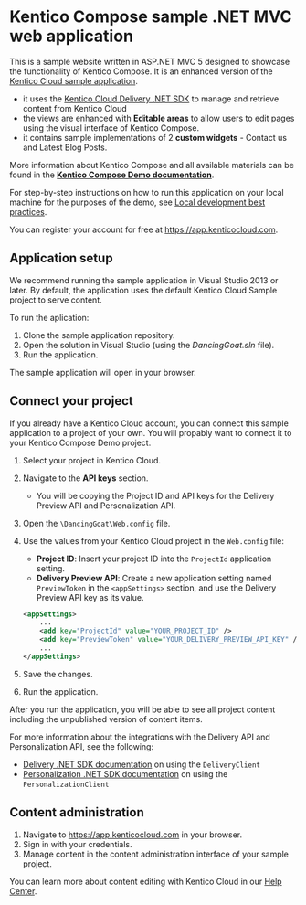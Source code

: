 # Kentico Compose sample .NET MVC web application

This is a sample website written in ASP.NET MVC 5 designed to showcase the functionality of Kentico Compose. It is an enhanced version of the [Kentico Cloud sample application](https://github.com/Kentico/cloud-sample-app-net). 

* it uses the [Kentico Cloud Delivery .NET SDK](https://github.com/Kentico/delivery-sdk-net) to manage and retrieve content from Kentico Cloud
* the views are enhanced with **Editable areas** to allow users to edit pages using the visual interface of Kentico Compose. 
* it contains sample implementations of 2 **custom widgets** - Contact us and Latest Blog Posts. 

More information about Kentico Compose and all available materials can be found in the **[Kentico Compose Demo documentation](https://docs.kentico.com/display/RES/Kentico+Compose+Demo)**. 

For step-by-step instructions on how to run this application on your local machine for the purposes of the demo, see [Local development best practices](https://docs.kentico.com/display/RES/Local+development+best+practices).  

You can register your account for free at <https://app.kenticocloud.com>.

## Application setup

We recommend running the sample application in Visual Studio 2013 or later. By default, the application uses the default Kentico Cloud Sample project to serve content.

To run the aplication:

1. Clone the sample application repository.
1. Open the solution in Visual Studio (using the _DancingGoat.sln_ file).
1. Run the application.

The sample application will open in your browser.

## Connect your project

If you already have a Kentico Cloud account, you can connect this sample application to a project of your own. You will propably want to connect it to your Kentico Compose Demo project.

1. Select your project in Kentico Cloud.
1. Navigate to the **API keys** section.

    * You will be copying the Project ID and API keys for the Delivery Preview API and Personalization API.

1. Open the `\DancingGoat\Web.config` file.
1. Use the values from your Kentico Cloud project in the `Web.config` file:

    * **Project ID**: Insert your project ID into the `ProjectId` application setting.
    * **Delivery Preview API**: Create a new application setting named `PreviewToken` in the `<appSettings>` section, and use the Delivery Preview API key as its value.

    ```xml
    <appSettings>
        ...
        <add key="ProjectId" value="YOUR_PROJECT_ID" />
        <add key="PreviewToken" value="YOUR_DELIVERY_PREVIEW_API_KEY" />
        ...
    </appSettings>
    ```

1. Save the changes.
1. Run the application.

After you run the application, you will be able to see all project content including the unpublished version of content items.

For more information about the integrations with the Delivery API and Personalization API, see the following:

* [Delivery .NET SDK documentation](https://github.com/Kentico/delivery-sdk-net#using-the-deliveryclient) on using the `DeliveryClient`
* [Personalization .NET SDK documentation](https://github.com/Kentico/personalization-sdk-net#basic-scenarios) on using the `PersonalizationClient`

## Content administration

1. Navigate to <https://app.kenticocloud.com> in your browser.
1. Sign in with your credentials.
1. Manage content in the content administration interface of your sample project.

You can learn more about content editing with Kentico Cloud in our [Help Center](http://help.kenticocloud.com/).
